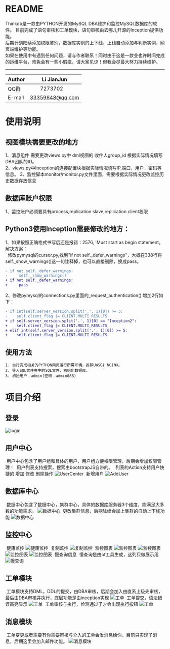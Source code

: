 README
====
Thinkdb是一款由PYTHON开发的MySQL DBA维护和监控MySQL数据库的软件。
目前完成了语句审核和工单模块，语句审核由去哪儿开源的Inception提供功能。<br>
后期计划陆续添加权限鉴别，数据库实例的上下线，上线自动添加与判断实例，网页端维护等功能。<br>
如果在使用中有遇到任何问题，请与作者联系！同时由于这是一款业也许时间完成的运维平台，难免会有一些小瑕疵，请大家见谅！但我会尽最大努力持续维护。
****

|Author|Li JianJun|
|---|---
|QQ群|　　7273702|
|E-mail|33359848@qq.com


# 使用说明
## 视图模块需要更改的地方
  1、消息组件 需要更改views.py中 dml视图的 收件人group_id 根据实际情况填写DBA团队的ID。<br>
  2、views.py中Inception的连接配置块根据实际情况填写IP,端口，用户，密码等信息。
  3、监控脚本monitor/monitor.py文件里面，需要根据实际情况更改监控历史数据存放信息
  
## 数据库账户权限
  1、监控账户必须要具有process,replication slave,replication client权限


## Python3使用Inception需要修改的地方：
  1、如果按照正确格式书写后还是报错：2576, 'Must start as begin statement。解决方案：<br>
    修改pymysql的cursor.py,找到"if not self._defer_warnings"，大概在338行将self._show_warnings()这一句注释掉，也可以直接删除，换成pass。
```diff
- if not self._defer_warnings:
-     self._show_warnings()
+ if not self._defer_warnings:
+     pass
```  
  2、修改pymysql的connections.py里面的_request_authentication() 增加2行如下：
```diff
- if int(self.server_version.split('.', 1)[0]) >= 5:
-    self.client_flag |= CLIENT.MULTI_RESULTS
+ if self.server_version.split('.', 1)[0] == "Inception2":
+    self.client_flag |= CLIENT.MULTI_RESULTS
+ elif int(self.server_version.split('.', 1)[0]) >= 5:
+    self.client_flag |= CLIENT.MULTI_RESULTS
```
## 使用方法
    1. 自行完成相关的PYTHON网页运行所需环境，推荐UWSGI NGINX。
    2. 导入SQL文件夹中的SQL文件，初始化数据库。
    3. 初始用户：admin(密码：admin888)
  
# 项目介绍
## 登录
![login](https://github.com/lijianjun2014/thinkdb/blob/master/img/login.png "登录")
## 用户中心
  用户中心包含了用户组和具体的用户，用户组方便权限管理，后期会增加权限管理！
  用户列表支持搜索，搜索由bootstrapJS自带的。
  列表的Action支持用户快捷的 增加 修改 删除操作
![UserCenter](https://github.com/lijianjun2014/thinkdb/blob/master/img/usercenter.png "用户中心")
  新增用户
![AddUser](https://github.com/lijianjun2014/thinkdb/blob/master/img/add_user.png "新增用户")
## 数据库中心
  数据中心包含了数据中心，集群中心，具体的数据库服务器3个维度，能满足大多数的功能需求。
![](https://github.com/lijianjun2014/thinkdb/blob/master/img/dbcenter.png "数据中心")
  更改集群信息，后期陆续会加上集群的自动上下线功能
![](https://github.com/lijianjun2014/thinkdb/blob/master/img/change_cluster.png "数据中心")
## 监控中心
  健康监控
![](https://github.com/lijianjun2014/thinkdb/blob/master/img/health_monitor.png "健康监控")
  复制监控
![](https://github.com/lijianjun2014/thinkdb/blob/master/img/replication_monitor.png "复制监控")
  监控图表
![](https://github.com/lijianjun2014/thinkdb/blob/master/img/echarts1.png "监控图表") 
![](https://github.com/lijianjun2014/thinkdb/blob/master/img/echarts2.png "监控图表") 
![](https://github.com/lijianjun2014/thinkdb/blob/master/img/echarts3.png "监控图表") 
![](https://github.com/lijianjun2014/thinkdb/blob/master/img/echarts4.png "监控图表") 
  慢查询信息
  慢查询是由pt工具生成，这列只做展示用
![](https://github.com/lijianjun2014/thinkdb/blob/master/img/slow_query.png "慢查询")
## 工单模块
  工单模块支持DML，DDL的提交，由DBA审核，后期会加入由直系上级先审核，最后由DBA审核并执行，底层功能是由inception实现
![](https://github.com/lijianjun2014/thinkdb/blob/master/img/tickets.png "工单")
  工单提交，语法错误高亮显示
![](https://github.com/lijianjun2014/thinkdb/blob/master/img/tickets_submit.png "工单")
  工单审核与执行，检测通过了才会出现执行按钮
![](https://github.com/lijianjun2014/thinkdb/blob/master/img/tickets_modify.png "工单")
## 消息模块
  工单变更或者需要有你需要审核与介入的工单会发消息给你，目前只实现了消息，后期这里会加入邮件功能。
![](https://github.com/lijianjun2014/thinkdb/blob/master/img/message.png "消息模块")
